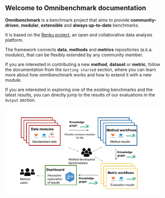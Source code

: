 ## Welcome to Omnibenchmark documentation

**Omnibenchmark** is a benchmark project that aims to provide
**community-driven**, **modular**, **extensible** and **always
up-to-date** benchmarks.

It is based on the [Renku project](https://renkulab.io/), an open and
collaborative data analysis platform.

The framework connects **data**, **methods** and **metrics**
repositories (a.k.a. *modules*), that can be flexibly extended by any
community member.

If you are interested in contributing a new **method**, **dataset** or
**metric**, follow the documentation from the
`Getting started` section, where you can
learn more about how omnibenchmark works and how to extend it with a new
module.

If you are interested in exploring one of the existing benchmarks and
the latest results, you can directly jump to the results of our
evaluations in the `Output` section.

![image](/images/omnibench_overview.png)
